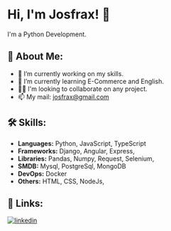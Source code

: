 # Hi, I'm Josfrax! 👋

I'm a Python Development.

## 🚀 About Me:

- 🔭 I’m currently working on my skills.
- 🌱 I’m currently learning E-Commerce and English.
- 👯‍♀️ I'm looking to collaborate on any project.
- 📫 My mail: josfrax@gmail.com

## 🛠 Skills:

- **Languages:** Python, JavaScript, TypeScript
- **Frameworks:** Django, Angular, Express,
- **Libraries:** Pandas, Numpy, Request, Selenium,
- **SMDB:** Mysql, PostgreSql, MongoDB
- **DevOps:** Docker
- **Others:** HTML, CSS, NodeJs,

## 🔗 Links:

[![linkedin](https://img.shields.io/badge/linkedin-0A66C2?style=for-the-badge&logo=linkedin&logoColor=white)](https://www.linkedin.com/in/josfrax/)
